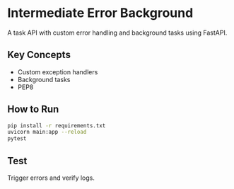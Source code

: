 # Intermediate Error Background

A task API with custom error handling and background tasks using FastAPI.

## Key Concepts
- Custom exception handlers
- Background tasks
- PEP8

## How to Run
```sh
pip install -r requirements.txt
uvicorn main:app --reload
pytest
```

## Test
Trigger errors and verify logs.
